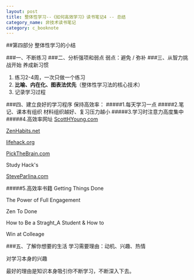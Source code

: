 ```yaml
---
layout: post
title: 整体性学习--《如何高效学习》读书笔记4 -- 总结
category_name: 非技术读书笔记
category: c_booknote
---
```


##第四部分 整体性学习的小结

###一、不断练习
###二、分析强项和弱点
弱点：避免 / 弥补
###三、从智力挑战开始
养成新习惯

1. 练习2-4周，一次只做一个练习
2. **比喻、内在化、图表法优先**（整体性学习法的核心技术）
3. 记录学习过程

###四、建立良好的学习程序
保持高效率：
#####1.每天学习一点
#####2.笔记、课本有组织
材料组织越好、复习压力越小
#####3.学习时注意力高度集中
#####4.高效率网址
[ScottHYoung.com](http://ScottHYoung.com)

[ZenHabits.net](http://ZenHabits.net)

[lifehack.org](http://lifehack.org)

[PickTheBrain.com](http://PickTheBrain.com)

Study Hack's

[SteveParlina.com](http://SteveParlina.com)

#####5.高效率书籍
Getting Things Done

The Power of Full Engagement

Zen To Done

How to Be a Straght_A Student & How to 

Win at Colleage

###五、了解你想要的生活
学习需要理由：动机、兴趣、热情

对学习本身的兴趣

最好的理由是知识本身吸引你不断学习，不断深入下去。




